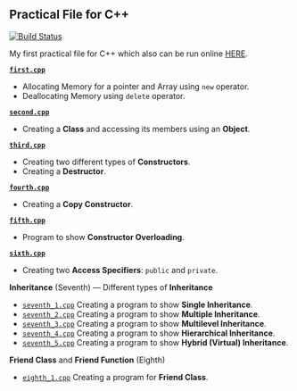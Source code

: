 Practical File for C++
---

[![Build Status](https://travis-ci.org/crazyuploader/CPP.svg?branch=master)](https://travis-ci.org/crazyuploader/CPP)

My first practical file for C++ which also can be run online [HERE](https://practicalcpp.jugalkishore.repl.run/).

<b>[`first.cpp`](/Practical_File/first.cpp)</b>
* Allocating Memory for a pointer and Array using `new` operator.
* Deallocating Memory using `delete` operator.

<b>[`second.cpp`](/Practical_File/second.cpp)</b>
* Creating a **Class** and accessing its members using an **Object**.

<b>[`third.cpp`](/Practical_File/third.cpp)</b>
* Creating two different types of **Constructors**.
* Creating a **Destructor**.

<b>[`fourth.cpp`](/Practical_File/fourth.cpp)</b>
* Creating a **Copy Constructor**.

<b>[`fifth.cpp`](/Practical_File/fifth.cpp)</b>
* Program to show **Constructor Overloading**.

<b>[`sixth.cpp`](/Practical_File/sixth.cpp)</b>
* Creating two **Access Specifiers**: `public` and `private`.

<b>Inheritance</b> (Seventh) — Different types of **Inheritance**
* [`seventh_1.cpp`](/Practical_File/seventh_1.cpp) Creating a program to show **Single Inheritance**.
* [`seventh_2.cpp`](/Practical_File/seventh_2.cpp) Creating a program to show **Multiple Inheritance**.
* [`seventh_3.cpp`](/Practical_File/seventh_3.cpp) Creating a program to show **Multilevel Inheritance**.
* [`seventh_4.cpp`](/Practical_File/seventh_4.cpp) Creating a program to show **Hierarchical Inheritance**.
* [`seventh_5.cpp`](/Practical_File/seventh_5.cpp) Creating a program to show **Hybrid (Virtual) Inheritance**.

<b>Friend Class</b> and <b>Friend Function</b> (Eighth)
* [`eighth_1.cpp`](/Practical_File/eighth_1.cpp) Creating a program for **Friend Class**.
